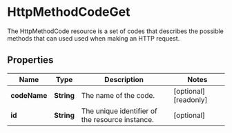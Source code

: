 

# HttpMethodCodeGet

The HttpMethodCode resource is a set of codes that describes the possible methods that can used used when making an HTTP request.

## Properties

| Name | Type | Description | Notes |
|------------ | ------------- | ------------- | -------------|
|**codeName** | **String** | The name of the code. |  [optional] [readonly] |
|**id** | **String** | The unique identifier of the resource instance. |  [optional] |



